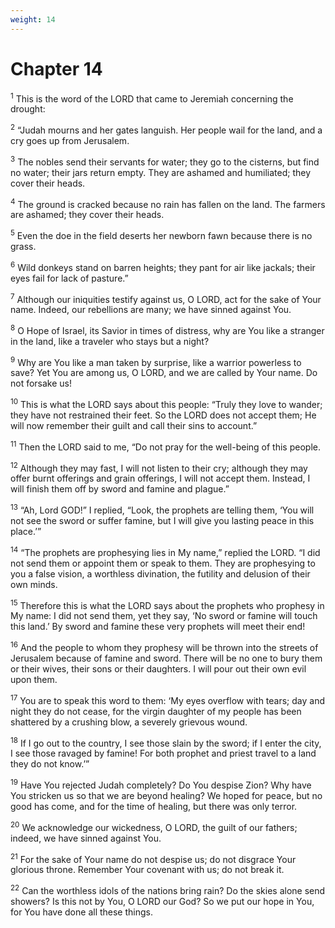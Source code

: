 ```yaml
---
weight: 14
---
```


# Chapter 14

<sup>1</sup> This is the word of the LORD that came to Jeremiah concerning the drought: 

<sup>2</sup> “Judah mourns and her gates languish. Her people wail for the land, and a cry goes up from Jerusalem. 

<sup>3</sup> The nobles send their servants for water; they go to the cisterns, but find no water; their jars return empty. They are ashamed and humiliated; they cover their heads. 

<sup>4</sup> The ground is cracked because no rain has fallen on the land. The farmers are ashamed; they cover their heads. 

<sup>5</sup> Even the doe in the field deserts her newborn fawn because there is no grass. 

<sup>6</sup> Wild donkeys stand on barren heights; they pant for air like jackals; their eyes fail for lack of pasture.” 

<sup>7</sup> Although our iniquities testify against us, O LORD, act for the sake of Your name. Indeed, our rebellions are many; we have sinned against You. 

<sup>8</sup> O Hope of Israel, its Savior in times of distress, why are You like a stranger in the land, like a traveler who stays but a night? 

<sup>9</sup> Why are You like a man taken by surprise, like a warrior powerless to save? Yet You are among us, O LORD, and we are called by Your name. Do not forsake us! 

<sup>10</sup> This is what the LORD says about this people: “Truly they love to wander; they have not restrained their feet. So the LORD does not accept them; He will now remember their guilt and call their sins to account.” 

<sup>11</sup> Then the LORD said to me, “Do not pray for the well-being of this people. 

<sup>12</sup> Although they may fast, I will not listen to their cry; although they may offer burnt offerings and grain offerings, I will not accept them. Instead, I will finish them off by sword and famine and plague.” 

<sup>13</sup> “Ah, Lord GOD!” I replied, “Look, the prophets are telling them, ‘You will not see the sword or suffer famine, but I will give you lasting peace in this place.’” 

<sup>14</sup> “The prophets are prophesying lies in My name,” replied the LORD. “I did not send them or appoint them or speak to them. They are prophesying to you a false vision, a worthless divination, the futility and delusion of their own minds. 

<sup>15</sup> Therefore this is what the LORD says about the prophets who prophesy in My name: I did not send them, yet they say, ‘No sword or famine will touch this land.’ By sword and famine these very prophets will meet their end! 

<sup>16</sup> And the people to whom they prophesy will be thrown into the streets of Jerusalem because of famine and sword. There will be no one to bury them or their wives, their sons or their daughters. I will pour out their own evil upon them. 

<sup>17</sup> You are to speak this word to them: ‘My eyes overflow with tears; day and night they do not cease, for the virgin daughter of my people has been shattered by a crushing blow, a severely grievous wound. 

<sup>18</sup> If I go out to the country, I see those slain by the sword; if I enter the city, I see those ravaged by famine! For both prophet and priest travel to a land they do not know.’” 

<sup>19</sup> Have You rejected Judah completely? Do You despise Zion? Why have You stricken us so that we are beyond healing? We hoped for peace, but no good has come, and for the time of healing, but there was only terror. 

<sup>20</sup> We acknowledge our wickedness, O LORD, the guilt of our fathers; indeed, we have sinned against You. 

<sup>21</sup> For the sake of Your name do not despise us; do not disgrace Your glorious throne. Remember Your covenant with us; do not break it. 

<sup>22</sup> Can the worthless idols of the nations bring rain? Do the skies alone send showers? Is this not by You, O LORD our God? So we put our hope in You, for You have done all these things. 


